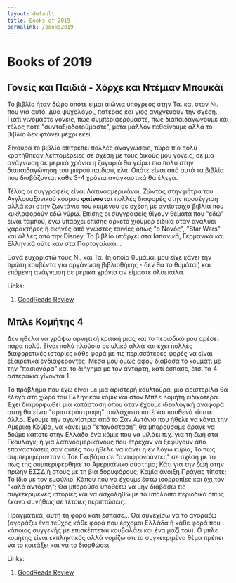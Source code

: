 ```yaml
---
layout: default
title: Books of 2019
permalink: /books2019
---
```


# Books of 2019

## Γονείς και Παιδιά - Χόρχε και Ντέμιαν Μπουκάϊ

Το βιβλίο ήταν δώρο οπότε είμαι αιώνια υπόχρεος στην Τα. και στον Νι. που για
αυτό. Δύο ψυχολόγοι, πατέρας και γιος ανιχνεύουν την σχέση. Γιατί γινόμαστε
γονείς, πως συμπεριφερόμαστε, πως διαπαιδαγωγούμε και τέλος πότε
"συνταξιοδοτούμαστε", μετά μάλλον πεθαίνουμε αλλά το βιβλίο δεν φτάνει μέχρι
εκεί.

Σίγουρα το βιβλίο επιτρέπει πολλές αναγνώσεις, τώρα πιο πολύ κρατήθηκαν
λεπτομέρειες σε σχέση με τους δικούς μου γονείς, σε μια ανάγνωση σε μερικά
χρόνια η ζυγαριά θα γείρει πιο πολύ στην διαπαιδαγώγηση του μικρού παιδιού,
κλπ. Οπότε είναι από αυτά τα βιβλία που διαβάζονται κάθε 3-4 χρόνια αναγκαστικά
θα έλεγα.

Τέλος οι συγγραφείς είναι Λατινοαμερικάνοι. Ζώντας στην μήτρα του
Αγγλοσαξονικού κόσμου **φαίνονται** πολλές διαφορές στην προσέγγιση αλλά και
στην ζωντάνια του κειμένου σε σχέση με αντίστοιχα βιβλία που κυκλοφορούν εδώ
γύρω. Επίσης οι συγγραφείς θίγουν θέματα που "εδώ" είναι ταμπού, ενώ υπάρχει
επίσης αρκετό χιούμορ ειδικά όταν αναλύει χαρακτήρες ή σκηνές από γνωστές
ταινίες όπως "ο Νονός", "Star Wars" και άλλες από την Disney. Το βιβλίο υπάρχει
στα Ισπανικά, Γερμανικά και Ελληνικά ούτε καν στα Πορτογαλικά...

Ξανά ευχαριστώ τους Νι. και Τα. (η οποία θυμάμαι μου είχε κάνει την πρώτη
κουβέντα για οργάνωση βιβλιοθήκης - δεν θα το θυμάται) και επόμενη ανάγνωση
σε μερικά χρόνια αν είμαστε όλοι καλά.

Links:

1.  [GoodReads Review](https://www.goodreads.com/review/show/2637691405)

## Μπλε Κομήτης 4

Δεν ήθελα να γράψω αρνητική κριτική μιας και το περιοδικό μου αρέσει πάρα πολύ.
Είναι πολύ πλούσιο σε υλικό αλλά και έχει πολλές διαφορετικές ιστορίες κάθε
φορά με τις περισσότερες φορές να είναι εξαιρετικά ενδιαφέροντες. Μέσα μου
όμως αφού διάβασα το κομμάτι με την "πασιονάρα" και το διήγημα με τον αντάρτη,
κάτι έσπασε, έτσι τα 4 αστεράκια γίνονται 1.

Το πρόβλημα που έχω είναι με μια αριστερή κουλτούρα, μια αριστερίλα θα έλεγα
στο χώρο του Ελληνικού κόμικ και στον Μπλε Κομήτη ειδικότερα. Έχει διαμορφωθεί
μια κατάσταση όπου όταν έχουμε ιδεολογική αναφορά αυτή θα είναι
"αριστερόστροφη" τουλάχιστο ποτέ και πουθενά τίποτε άλλο. Έχουμε την αγωνίστρια
από το Σαν Αντόνιο που ήθελε να κάνει την Αμερική Κούβα, να κάνει μια
"επανάσταση", θα μπορούσαμε άραγε να δούμε κάποτε στην Ελλάδα ένα κόμικ που να
μιλάει π.χ. για τη ζωή στα Γκούλαγκ; ή για λατινοαμερικάνους που έτρεχαν να
ξεφύγουν από επαναστάσεις σαν αυτές που ήθελε να κάνει η εν λόγω κυρία; Το πως
συμπεριφέρονταν ο Τσε Γκεβάρα σε "αντιφρονούντες" σε σχέση με το πως της
συμπεριφέρθηκε το Αμερικάνικο σύστημα; Κάτι για την ζωή στην πρώην ΕΣΣΔ ή στους
με τη βία δορυφόρους; Καμία άνοιξη Πράγας τίποτε; Το ίδιο με τον εμφύλιο.
Κάπου που να έχουμε έστω ισορροπίες και όχι τον "καλό αντάρτη"; Θα μπορούσα
υποθέτω να μην διαβάσω τις συγκεκριμένες ιστορίες και να ασχοληθώ με το
υπόλοιπο περιοδικό όπως έκανα συνήθως σε τέτοιες περιπτώσεις.

Πραγματικά, αυτή τη φορά κάτι έσπασε… Θα συνεχίσω να το αγοράζω (αγοράζω ένα
τεύχος κάθε φορά που έρχομαι Ελλάδα ή κάθε φορά που κάποιος συγγενής με
επισκέπτεται κουβαλάει και ένα μαζί του). Ο μπλε κομήτης είναι εκπληκτικός
αλλά νομίζω ότι το συγκεκριμένο θέμα πρέπει να το κοιτάξει και να το
διορθώσει.

Links:

1.  [GoodReads Review](https://www.goodreads.com/review/show/2545839573)
